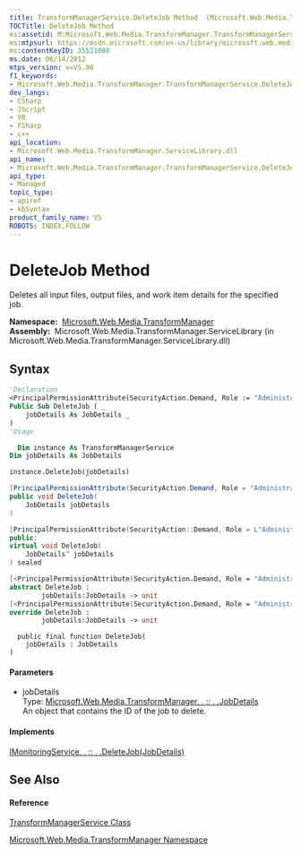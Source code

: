 ```yaml
---
title: TransformManagerService.DeleteJob Method  (Microsoft.Web.Media.TransformManager)
TOCTitle: DeleteJob Method
ms:assetid: M:Microsoft.Web.Media.TransformManager.TransformManagerService.DeleteJob(Microsoft.Web.Media.TransformManager.JobDetails)
ms:mtpsurl: https://msdn.microsoft.com/en-us/library/microsoft.web.media.transformmanager.transformmanagerservice.deletejob(v=VS.90)
ms:contentKeyID: 35521080
ms.date: 06/14/2012
mtps_version: v=VS.90
f1_keywords:
- Microsoft.Web.Media.TransformManager.TransformManagerService.DeleteJob
dev_langs:
- CSharp
- JScript
- VB
- FSharp
- c++
api_location:
- Microsoft.Web.Media.TransformManager.ServiceLibrary.dll
api_name:
- Microsoft.Web.Media.TransformManager.TransformManagerService.DeleteJob
api_type:
- Managed
topic_type:
- apiref
- kbSyntax
product_family_name: VS
ROBOTS: INDEX,FOLLOW
---
```


# DeleteJob Method

Deletes all input files, output files, and work item details for the specified job.

**Namespace:**  [Microsoft.Web.Media.TransformManager](microsoft-web-media-transformmanager-namespace.md)  
**Assembly:**  Microsoft.Web.Media.TransformManager.ServiceLibrary (in Microsoft.Web.Media.TransformManager.ServiceLibrary.dll)

## Syntax

``` vb
'Declaration
<PrincipalPermissionAttribute(SecurityAction.Demand, Role := "Administrators")> _
Public Sub DeleteJob ( _
    jobDetails As JobDetails _
)
'Usage

  Dim instance As TransformManagerService
Dim jobDetails As JobDetails

instance.DeleteJob(jobDetails)
```

``` csharp
[PrincipalPermissionAttribute(SecurityAction.Demand, Role = "Administrators")]
public void DeleteJob(
    JobDetails jobDetails
)
```

``` c++
[PrincipalPermissionAttribute(SecurityAction::Demand, Role = L"Administrators")]
public:
virtual void DeleteJob(
    JobDetails^ jobDetails
) sealed
```

``` fsharp
[<PrincipalPermissionAttribute(SecurityAction.Demand, Role = "Administrators")>]
abstract DeleteJob : 
        jobDetails:JobDetails -> unit 
[<PrincipalPermissionAttribute(SecurityAction.Demand, Role = "Administrators")>]
override DeleteJob : 
        jobDetails:JobDetails -> unit 
```

``` jscript
  public final function DeleteJob(
    jobDetails : JobDetails
)
```

#### Parameters

  - jobDetails  
    Type: [Microsoft.Web.Media.TransformManager. . :: . .JobDetails](jobdetails-class-microsoft-web-media-transformmanager.md)  
    An object that contains the ID of the job to delete.  

#### Implements

[IMonitoringService. . :: . .DeleteJob(JobDetails)](imonitoringservice-deletejob-method-microsoft-web-media-transformmanager.md)  

## See Also

#### Reference

[TransformManagerService Class](transformmanagerservice-class-microsoft-web-media-transformmanager.md)

[Microsoft.Web.Media.TransformManager Namespace](microsoft-web-media-transformmanager-namespace.md)

